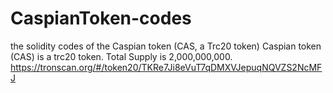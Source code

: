 # CaspianToken-codes
the solidity codes of the Caspian token (CAS, a Trc20 token)
Caspian token (CAS) is a trc20 token.
Total Supply is 2,000,000,000.
https://tronscan.org/#/token20/TKRe7Ji8eVuT7qDMXVJepuqNQVZS2NcMFJ
 
